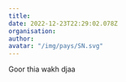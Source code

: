 ```yaml
---
title: 
date: 2022-12-23T22:29:02.078Z
organisation: 
author: 
avatar: "/img/pays/SN.svg"
---
```


Goor thia wakh djaa
